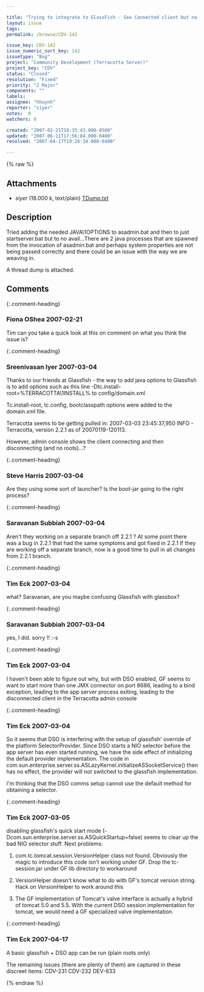 ```yaml
---

title: "Trying to integrate to GlassFish - See Connected client but no roots."
layout: issue
tags: 
permalink: /browse/CDV-142

issue_key: CDV-142
issue_numeric_sort_key: 142
issuetype: "Bug"
project: "Community Development (Terracotta Server)"
project_key: "CDV"
status: "Closed"
resolution: "Fixed"
priority: "2 Major"
components: ""
labels: 
assignee: "hhuynh"
reporter: "siyer"
votes:  0
watchers: 0

created: "2007-02-21T10:35:43.000-0500"
updated: "2007-06-11T17:56:04.000-0400"
resolved: "2007-04-17T19:26:34.000-0400"

---
```




{% raw %}


## Attachments
  
* <em>siyer</em> (18.000 k, text/plain) [TDump.txt](/attachments/CDV/CDV-142/TDump.txt)
  



## Description

<div markdown="1" class="description">

Tried adding the needed JAVA\1OPTIONS to asadmin.bat and then to just startserver.bat but to no avail...There are 2 java processes that are spawned from the invocation of asadmin.bat and perhaps system properties are not being passed correctly and there could be an issue with the way we are weaving in.

A thread dump is attached.

 

</div>

## Comments


{:.comment-heading}
### **Fiona OShea** <span class="date">2007-02-21</span>

<div markdown="1" class="comment">

Tim can you take a quick look at this on comment on what you think the issue is?

</div>


{:.comment-heading}
### **Sreenivasan Iyer** <span class="date">2007-03-04</span>

<div markdown="1" class="comment">

Thanks to our friends at Glassfish - the way to add java options to Glassfish is to add options such as this line 
<jvm-options>-Dtc.install-root=%TERRACOTTA\1INSTALL%</jvm-options>
to config/domain.xml

Tc.install-root, tc.config, bootclasspath options were added to the domain.xml file. 

Terracotta seems to be getting pulled in:
2007-03-03 23:45:37,950 INFO - Terracotta, version 2.2.1 as of 20070119-120113.

However, admin console shows the client connecting and then disconnecting (and no roots)...?




</div>


{:.comment-heading}
### **Steve Harris** <span class="date">2007-03-04</span>

<div markdown="1" class="comment">

Are they using some sort of launcher? Is the boot-jar going to the right process?

</div>


{:.comment-heading}
### **Saravanan Subbiah** <span class="date">2007-03-04</span>

<div markdown="1" class="comment">

Aren't they working on a separate branch off 2.2.1 ? At some point there was a bug in 2.2.1 that had the same symptoms and  got fixed in 2.2.1 If they are working off a separate branch, now is a good time to pull in all changes from 2.2.1 branch. 

</div>


{:.comment-heading}
### **Tim Eck** <span class="date">2007-03-04</span>

<div markdown="1" class="comment">

what? Saravanan, are you maybe confusing Glassfish with glassbox?

</div>


{:.comment-heading}
### **Saravanan Subbiah** <span class="date">2007-03-04</span>

<div markdown="1" class="comment">

yes, I did. sorry !! :-s

</div>


{:.comment-heading}
### **Tim Eck** <span class="date">2007-03-04</span>

<div markdown="1" class="comment">

I haven't been able to figure out why, but with DSO enabled, GF seems to want to start more than one JMX connector on port 8686, leading to a bind exception, leading to the app server process exiting, leading to the disconnected client in the Terracotta admin console

</div>


{:.comment-heading}
### **Tim Eck** <span class="date">2007-03-04</span>

<div markdown="1" class="comment">

So it seems that DSO is interfering with the setup of glassfish' override of the platform SelectorProvider. Since DSO starts a NIO selector before the app server has even started running, we have the side effect of initializing the default provider implementation. The code in com.sun.enterprise.server.ss.ASLazyKernel.initializeASSocketService() then has no effect, the provider will not switched to the glassfish implementation.

I'm thinking that the DSO comms setup cannot use the default method for obtaining a selector. 

</div>


{:.comment-heading}
### **Tim Eck** <span class="date">2007-03-05</span>

<div markdown="1" class="comment">

disabling glassfish's quick start mode (<jvm-options>-Dcom.sun.enterprise.server.ss.ASQuickStartup=false</jvm-options>) seems to clear up the bad NIO selector stuff. Next problems:

1) com.tc.tomcat.session.VersionHelper class not found. Obviously the magic to introduce this code isn't working under GF. Drop the tc-session.jar under GF lib directory to workaround

2) VersionHelper doesn't know what to do with GF's tomcat version string. Hack on VersionHelper to work around this

3) The GF implementation of Tomcat's valve interface is actually a hybrid of tomcat 5.0 and 5.5. With the current DSO session implementation for tomcat, we would need a GF specialized valve implementation. 

</div>


{:.comment-heading}
### **Tim Eck** <span class="date">2007-04-17</span>

<div markdown="1" class="comment">

A basic glassfish + DSO app can be run (plain roots only)

The remaining issues (there are plenty of them) are captured in these discreet items:
  CDV-231
  CDV-232
  DEV-633


</div>



{% endraw %}
